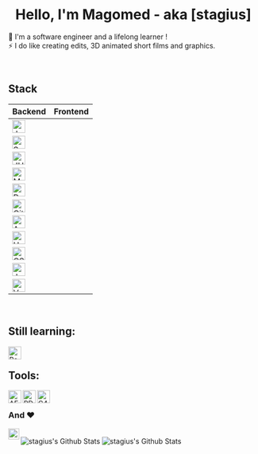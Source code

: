 <h1 align="center">Hello, I'm Magomed - aka [stagius]</h1>
<p align="center">
  
🔭 I'm a software engineer and a lifelong learner !<br />
⚡ I do like creating edits, 3D animated short films and graphics.

</p>

<br />
  
<h2>Stack</h2>

| Backend | Frontend |
| --- | --- |
| <img align="left" alt="Java" width="26px" src="https://www.vectorlogo.zone/logos/java/java-wordmark.svg" /> |
| <img align="left" alt="Spring" width="26px" src="https://simpleicons.org/icons/spring.svg" /> |
| <img align="left" alt="JUnit5" width="26px" src="https://simpleicons.org/icons/junit5.svg" /> |
| <img align="left" alt="MySQL" width="26px" src="https://simpleicons.org/icons/postgresql.svg" /> |
| <img align="left" alt="Docker" width="26px" src="https://simpleicons.org/icons/docker.svg" /> |
| <img align="left" alt="Git" width="26px" src="https://simpleicons.org/icons/git.svg" /> |
| <img align="left" alt="Angular" width="26px" src="https://simpleicons.org/icons/angular.svg" /> |
| <img align="left" alt="HTML5" width="26px" src="https://simpleicons.org/icons/html5.svg" /> |
| <img align="left" alt="CSS3" width="26px" src="https://simpleicons.org/icons/css3.svg" /> |
| <img align="left" alt="JavaScript" width="26px" src="https://simpleicons.org/icons/javascript.svg" /> |
| <img align="left" alt="Vue.js" width="26px" src="https://simpleicons.org/icons/vuedotjs.svg" /> |

<br />

<h2>Still learning:</h2>

<img align="left" alt="React" width="26px" src="https://simpleicons.org/icons/react.svg" />

<br />

<h2>Tools:</h2>

<img align="left" alt="AE" width="26px" src="https://simpleicons.org/icons/adobeaftereffects.svg" />
<img align="left" alt="PD" width="26px" src="https://simpleicons.org/icons/adobephotoshop.svg" />
<img align="left" alt="C4D" width="26px" src="https://simpleicons.org/icons/cinema4d.svg" />

<br />

### And ❤️ 

<img align="left" alt="iJ" width="22px" src="https://simpleicons.org/icons/intellijidea.svg" />

<br />

<img alt="stagius's Github Stats" src="https://github-readme-stats.vercel.app/api/pin/?username=stagius&repo=material-components-web&theme=buefy" />

<img alt="stagius's Github Stats" src="https://github-readme-stats.vercel.app/api/top-langs/?username=stagius&card_width=500&theme=buefy" />

